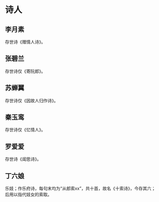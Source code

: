 # 诗人

## 李月素

存世诗《赠情人诗》。

## 张碧兰

存世诗仅《寄阮郎》。

## 苏蝉翼

存世诗仅《因故人归作诗》。

## 秦玉鸾

存世诗仅《忆情人》。

## 罗爱爱

存世诗《闺思诗》。

## 丁六娘

乐妓；作乐府诗，每句末均为“从郎索xx”，共十首，故名《十索诗》，今存其六；后用以指代妓女的索取。
